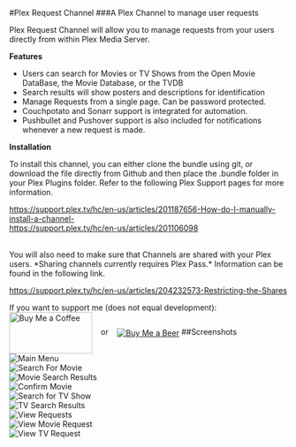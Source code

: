 #Plex Request Channel
###A Plex Channel to manage user requests

Plex Request Channel will allow you to manage requests from your users directly from within Plex Media Server.

**Features**
* Users can search for Movies or TV Shows from the Open Movie DataBase, the Movie Database, or the TVDB 
* Search results will show posters and descriptions for identification
* Manage Requests from a single page. Can be password protected.
* Couchpotato and Sonarr support is integrated for automation.
* Pushbullet and Pushover support is also included for notifications whenever a new request is made.


**Installation**

To install this channel, you can either clone the bundle using git, or download the file directly from Github and then place the .bundle folder in your Plex Plugins folder. Refer to the following Plex Support pages for more information.

https://support.plex.tv/hc/en-us/articles/201187656-How-do-I-manually-install-a-channel- <br>
https://support.plex.tv/hc/en-us/articles/201106098

<br>
You will also need to make sure that Channels are shared with your Plex users. *Sharing channels currently requires Plex Pass.*
Information can be found in the following link.

https://support.plex.tv/hc/en-us/articles/204232573-Restricting-the-Shares

If you want to support me (does not equal development): <br>
<a href="https://www.paypal.me/ngovil21/1" target=blank><img src=http://imgur.com/WSVZSTW.png alt="Buy Me a Coffee" height=75 width=150 align='center'></a> &nbsp;&nbsp; or &nbsp;&nbsp; <a href="https://www.paypal.me/ngovil21/3" target=blank><img src=http://imgur.com/gnvlm6n.jpg alt="Buy Me a Beer" align='center'></a>
##Screenshots
![Main Menu](http://i.imgur.com/SC0Q9dp.jpg "Main Menu") <br>
![Search For Movie](http://i.imgur.com/JMnDAd2.jpg "Search for Movie") <br>
![Movie Search Results](http://i.imgur.com/JCLtpOI.jpg "Movie Search Results with Summaries") <br>
![Confirm Movie](http://i.imgur.com/O5xmAC9.jpg "Confirm Movie Request") <br>
![Search for TV Show](http://i.imgur.com/4lhyle0.jpg "Search for TV Show") <br>
![TV Search Results](http://i.imgur.com/uLXXWpQ.jpg "TV Search Results") <br>
![View Requests](http://i.imgur.com/1qWNBIk.jpg "View Requests") <br>
![View Movie Request](http://i.imgur.com/tIEnKiH.jpg "View Movie Request") <br>
![View TV Request](http://i.imgur.com/1TGcekp.jpg "View TV Request")
